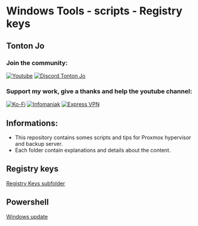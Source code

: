 # Windows Tools - scripts - Registry keys

## Tonton Jo  
### Join the community:
[![Youtube](https://badgen.net/badge/Youtube/Subscribe)](http://youtube.com/channel/UCnED3K6K5FDUp-x_8rwpsZw?sub_confirmation=1)
[![Discord Tonton Jo](https://badgen.net/discord/members/h6UcpwfGuJ?label=Discord%20Tonton%20Jo%20&icon=discord)](https://discord.gg/h6UcpwfGuJ)
### Support my work, give a thanks and help the youtube channel:
[![Ko-Fi](https://badgen.net/badge/Buy%20me%20a%20Coffee/Link?icon=buymeacoffee)](https://ko-fi.com/tontonjo)
[![Infomaniak](https://badgen.net/badge/Infomaniak/Affiliated%20link?icon=K)](https://www.infomaniak.com/goto/fr/home?utm_term=6151f412daf35)
[![Express VPN](https://badgen.net/badge/Express%20VPN/Affiliated%20link?icon=K)](https://www.xvuslink.com/?a_fid=TontonJo)  
## Informations:  
- This repository contains somes scripts and tips for Proxmox hypervisor and backup server.  
- Each folder contain explanations and details about the content.

## Registry keys
[Registry Keys subfolder](https://github.com/Tontonjo/windows/tree/main/registry_keys)

## Powershell
[Windows update](https://github.com/Tontonjo/windows/blob/main/get-wuinstall.md)
